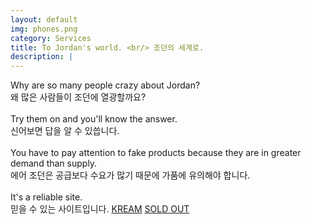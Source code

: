 ```yaml
---
layout: default
img: phones.png
category: Services
title: To Jordan's world. <br/> 조던의 세계로.
description: |
---
```

Why are so many people crazy about Jordan?<br/>
왜 많은 사람들이 조던에 열광할까요? <br/><br/>
Try them on and you'll know the answer.<br/>
신어보면 답을 알 수 있씁니다.<br/><br/>
You have to pay attention to fake products because they are in greater demand than supply.<br/>
에어 조던은 공급보다 수요가 많기 때문에 가품에 유의해야 합니다.<br/><br/>
It's a reliable site.<br/>
믿을 수 있는 사이트입니다.
<a href="https://kream.co.kr/">KREAM</a>
<a href="https://soldout.co.kr/">SOLD OUT</a>

